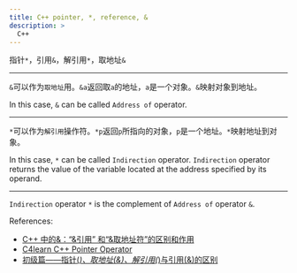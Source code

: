 ```yaml
---
title: C++ pointer, *, reference, &
description: >
  C++
---
```


指针`*`，引用`&`，解引用`*`，取地址`&`

************************************************************************************************************



`&`可以作为`取地址`用。`&a`返回取`a`的地址，`a`是一个对象。`&`映射对象到地址。

In this case, `&` can be called `Address of` operator.

************************************************************************************************************

`*`可以作为`解引用`操作符。`*p`返回`p`所指向的对象，`p`是一个地址。`*`映射地址到对象。

In this case, `*` can be called `Indirection` operator. `Indirection` operator returns the value 
of the variable located at the address specified by its operand.

************************************************************************************************************


`Indirection` operator `*` is the complement of `Address of` operator `&`.


References:
* [C++ 中的&：“&引用” 和“&取地址符”的区别和作用](https://blog.csdn.net/qq_33266987/article/details/52047473)
* [C4learn C++ Pointer Operator](http://www.c4learn.com/cplusplus/cpp-pointer-operator/)
* [初级篇——指针(*)、取地址(&)、解引用(*)与引用(&)的区别](https://blog.csdn.net/synapse7/article/details/10260339)





